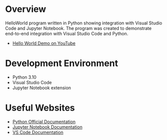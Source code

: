 # Overview
HelloWorld program written in Python showing integration with Visual Studio Code and Jupyter Notebook.
The program was created to demonstrate end-to-end integration with Visual Studio Code and Python.
- [Hello World Demo on YouTube](https://youtu.be/S1QCTQmG1Q0)

# Development Environment
- Python 3.10
- Visual Studio Code
- Jupyter Notebook extension

# Useful Websites
* [Python Official Documentation](https://docs.python.org/3/)
* [Jupyter Notebook Documentation](https://jupyter-notebook.readthedocs.io/en/stable/)
* [VS Code Documentation](https://code.visualstudio.com/docs)